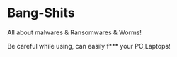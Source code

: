 # Bang-Shits
All about malwares &amp; Ransomwares &amp; Worms! 

Be careful while using, can easily f*** your PC,Laptops!
